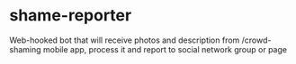 # shame-reporter
Web-hooked bot that will receive photos and description from /crowd-shaming mobile app, process it and report to social network group or page
